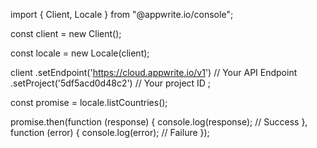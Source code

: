 import { Client,  Locale } from "@appwrite.io/console";

const client = new Client();

const locale = new Locale(client);

client
    .setEndpoint('https://cloud.appwrite.io/v1') // Your API Endpoint
    .setProject('5df5acd0d48c2') // Your project ID
;

const promise = locale.listCountries();

promise.then(function (response) {
    console.log(response); // Success
}, function (error) {
    console.log(error); // Failure
});
